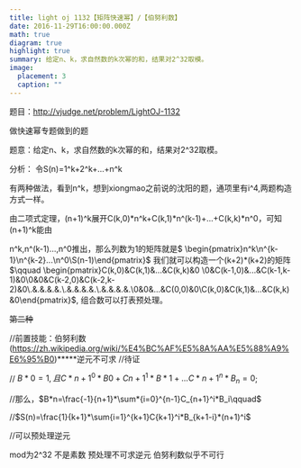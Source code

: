 ```yaml
---
title: light oj 1132【矩阵快速幂】/【伯努利数】
date: 2016-11-29T16:00:00.000Z
math: true
diagram: true
highlight: true
summary: 给定n、k，求自然数的k次幂的和，结果对2^32取模。
image:
  placement: 3
  caption: ""
---
```

题目：http://vjudge.net/problem/LightOJ-1132

做快速幂专题做到的题

题意：给定n、k，求自然数的k次幂的和，结果对2^32取模。

分析：
    令S(n)=1^k+2^k+...+n^k

有两种做法，看到n^k，想到xiongmao之前说的沈阳的题，通项里有i^4,两题构造方式一样。

由二项式定理，(n+1)^k展开C(k,0)*n^k+C(k,1)*n^(k-1)+...+C(k,k)*n^0，可知(n+1)^k能由

n^k,n^(k-1)...,n^0推出，那么列数为1的矩阵就是$ \begin{pmatrix}n^k\n^{k-1}\n^{k-2}\...\n^0\S(n-1)\end{pmatrix}$  我们就可以构造一个(k+2)*(k+2)的矩阵$\qquad \begin{pmatrix}C(k,0)&C(k,1)&...&C(k,k)&0 \0&C(k-1,0)&...&C(k-1,k-1)&0\0&0&C(k-2,0)&C(k-2,k-2)&0\.&.&.&.&.\.&.&.&.&.\.&.&.&.&.\0&0&...&C(0,0)&0\C(k,0)&C(k,1)&...&C(k,k)&0\end{pmatrix}$, 组合数可以打表预处理。

 ~~第二种~~

//前置技能：伯努利数(https://zh.wikipedia.org/wiki/%E4%BC%AF%E5%8A%AA%E5%88%A9%E6%95%B0)**\***逆元不可求 //待证

// $B*0=1,且C*{n+1}^0*B0+C{n+1}^1*B*1+...C*{n+1}^n*B_n=0$;

//那么，$B*n=\frac{-1}{n+1}*\sum*{i=0}^{n-1}C_{n+1}^i*B_i\qquad$

//$S(n)=\frac{1}{k+1}*\sum{i=1}^{k+1}C{k+1}^i*B_{k+1-i}*(n+1)^i$

//可以预处理逆元

mod为2^32 不是素数 预处理不可求逆元 伯努利数似乎不可行